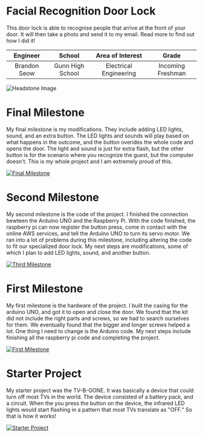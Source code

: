 ﻿# Facial Recognition Door Lock
This door lock is able to recognise people that arrive at the front of your door. It will then take a photo and send it to my email. Read more to find out how I did it!

| **Engineer** | **School** | **Area of Interest** | **Grade** |
|:--:|:--:|:--:|:--:|
| Brandon Seow | Gunn High School | Electrical Engineering | Incoming Freshman

![Headstone Image](https://lh3.googleusercontent.com/pw/AM-JKLW0HkNOrMC8qZqZxLn3sI-kN-HXiIHgTges1-TvnlRdiSTGy7Zn-EtbuyPxzH0x4b7Imc4ZEGDV_Q4CFDynHXA_a1zvsq55BrfTYT5fnvptBY0zsi11vBTt8-nkoNHlSyIhSFxgymXBd7dKOZg3nic=s1428-no?authuser=0)

# Final Milestone
My final milestone is my modifications. They include adding LED lights, sound, and an extra button. The LED lights and sounds will play based on what happens in the outcome, and the button overides the whole code and opens the door. The light and sound is just for extra flash, but the other button is for the scenario where you recognize the guest, but the computer doesn't. This is my whole project and I am extremely proud of this.

[![Final Milestone](https://res.cloudinary.com/marcomontalbano/image/upload/v1612573869/video_to_markdown/images/youtube--F7M7imOVGug-c05b58ac6eb4c4700831b2b3070cd403.jpg )](https://www.youtube.com/watch?v=F7M7imOVGug&feature=emb_logo "Final Milestone")

# Second Milestone
My second milestone is the code of the project. I finished the connection bewteen the Arduino UNO and the Raspberry Pi. With the code finished, the raspberry pi can now register the button press, come in contact with the online AWS services, and tell the Arduino UNO to turn its servo motor. We ran into a lot of problems during this milestone, including altering the code to fit our specialized door lock. My next steps are modifications, some of which I plan to add LED lights, sound, and another button.

[![Third Milestone](https://i3.ytimg.com/vi/btwkDN-y4JM/maxresdefault.jpg)](https://www.youtube.com/watch?v=btwkDN-y4JM "Second Milestone")

# First Milestone

My first milestone is the hardware of the project. I built the casing for the arduino UNO, and got it to open and close the door. We found that the kit did not include the right parts and screws, so we had to search ourselves for them. We eventually found that the bigger and longer screws helped a lot. One thing I need to change is the Arduino code. My next steps include finishing all the raspberry pi code and completing the project.

[![First Milestone](https://i3.ytimg.com/vi/paAzGf8_qwI/maxresdefault.jpg)]([https://www.youtube.com/watch?v=CaCazFBhYKs](https://www.youtube.com/watch?v=paAzGf8_qwI) "First Milestone")

# Starter Project
My starter project was the TV-B-GONE. It was basically a device that could turn off most TVs in the world. The device consisted of a battery pack, and a circuit. When the you press the button on the device, the infrared LED lights would start flashing in a pattern that most TVs translate as "OFF." So that is how it works!

[![Starter Project](https://i3.ytimg.com/vi/-89zfYGwmI8/maxresdefault.jpg)](https://youtu.be/-89zfYGwmI8)
